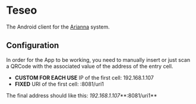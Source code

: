 # Teseo
The Android client for the [Arianna](https://github.com/albertogiunta/arianna/) system.

## Configuration
In order for the App to be working, you need to manually insert or just scan a QRCode with the associated value of the address of the entry cell.

- **CUSTOM FOR EACH USE** IP of the first cell: 192.168.1.107
- **FIXED** URI of the first cell: :8081/uri1

The final address should like this: *192.168.1.107***:8081/uri1**
